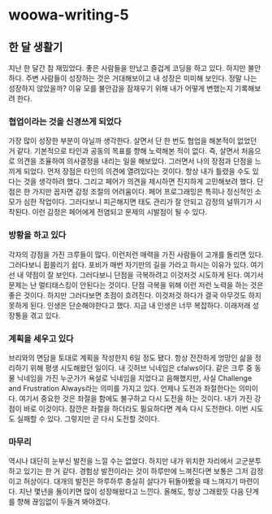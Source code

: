 # woowa-writing-5

## 한 달 생활기

지난 한 달간 참 재밌었다.
좋은 사람들을 만났고 즐겁게 코딩을 하고 있다.
하지만 불안하다.
주변 사람들이 성장하는 것은 거대해보이고 내 성장은 미미해 보인다.
정말 나는 성장하지 않았을까?
이유 모를 불안감을 잠재우기 위해 내가 어떻게 변했는지 기록해보려 한다.

### 협업이라는 것을 신경쓰게 되었다
가장 많이 성장한 부분이 아닐까 생각한다.
살면서 단 한 번도 협업을 해본적이 없었던 거 같다.
기본적으로 타인과 공동의 목표를 향해 노력해본 적이 없다.
즉, 살면서 처음으로 의견을 조율하여 의사결정을 내리는 일을 해보았다.
그러면서 나의 장점과 단점을 느끼게 되었다.
먼저 장점은 타인의 의견에 열려있다는 것이다.
항상 내가 틀렸을 수도 있다는 것을 생각하려 했다.
그리고 페어가 의견을 제시하면 진지하게 고민해보려 했다.
단점은 한 가지만 꼽자면 감정 조절의 어려움이다.
페어 프로그래밍은 특히나 정신적인 소모가 심한 작업이다.
그러다보니 피곤해지면 태도 관리가 잘 안되고 감정의 널뛰기가 시작된다.
이런 감정은 페어에게 전염되고 문제의 시발점이 될 수 있다.

### 방황을 하고 있다
각자의 강점을 가진 크루들이 많다.
이런저런 매력을 가진 사람들이 고개를 돌리면 있다.
그러다보니 휩쓸리기 쉽다.
포비가 매번 자기만의 길을 가라고 하시는 이유가 있다.
여기선 내 약점이 잘 보인다.
그러다보니 단점을 극복하려고 이것저것 시도하게 된다.
여기서 문제는 난 멀티태스킹이 안된다는 것이다.
단점 극복을 위해 이런 저런 노력을 하는 것은 좋은 것이다.
하지만 그러다보면 초점이 흐려진다.
이것저것 하다가 결국 아무것도 하지 못하게 된다.
인생은 단순해야한다고 했다.
지금 내 인생은 너무 복잡하다.
이래저래 성장통을 겪고 있다.

### 계획을 세우고 있다
브리와의 면담을 토대로 계획을 작성한지 6일 정도 됐다.
항상 잔잔하게 엉망인 삶을 정리하기 위해 평생 시도해왔던 일이다.
내 깃허브 닉네임은 cfalws이다.
같은 크루 중 동물 닉네임을 가진 누군가가 욕설로 닉네임을 지었다고 음해했지만,
사실 Challenge and Frustration Always라는 의미를 가지고 있다.
언제나 도전과 좌절한다는 의미이다.
여기서 중요한 것은 좌절을 함에도 불구하고 다시 도전을 하는 것이다.
내가 가진 강점이 바로 이것이다.
잠깐은 좌절을 하더라도 필요하다면 계속 다시 도전한다.
이번 시도도 실패할 수 있다.
그렇지만 곧 다시 도전할 것이다.

### 마무리
역시나 대단히 눈부신 발전을 느낄 수는 없었다.
하지만 내가 위치한 자리에서 고군분투하고 있기는 한 거 같다.
경험상 발전이라는 것이 하루만에 느껴진다면 보통은 그저 감정이고 허상이다.
대개의 발전은 하루하루 충실히 살다가 뒤돌아봤을 때 느껴지기 마련이다.
지난 몇년을 돌이키면 많이 성장해왔다고 느낀다.
올해도, 항상 그래왔듯 다음 단계를 향해 끊임없이 두들겨 봐야겠다.
